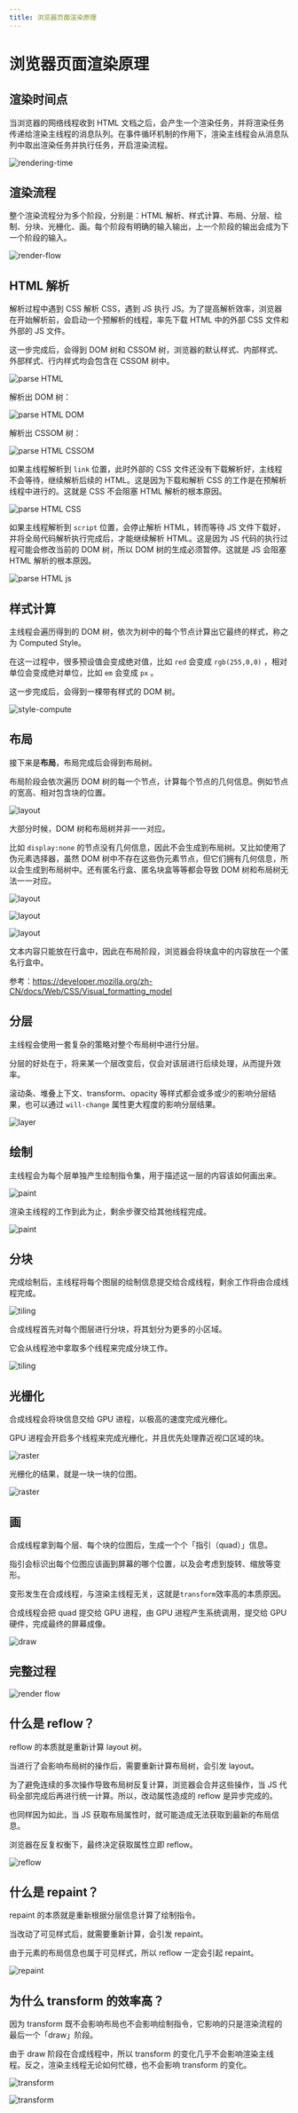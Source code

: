 ```yaml
---
title: 浏览器页面渲染原理
---
```


# 浏览器页面渲染原理

## 渲染时间点

当浏览器的网络线程收到 HTML 文档之后，会产生一个渲染任务，并将渲染任务传递给渲染主线程的消息队列。在事件循环机制的作用下，渲染主线程会从消息队列中取出渲染任务并执行任务，开启渲染流程。

![rendering-time](../../assets/7/rendering-time.png)

## 渲染流程

整个渲染流程分为多个阶段，分别是：HTML 解析、样式计算、布局、分层、绘制、分块、光栅化、画。每个阶段有明确的输入输出，上一个阶段的输出会成为下一个阶段的输入。

![render-flow](../../assets/7/render-flow.png)

## HTML 解析

解析过程中遇到 CSS 解析 CSS，遇到 JS 执行 JS。为了提高解析效率，浏览器在开始解析前，会启动一个预解析的线程，率先下载 HTML 中的外部 CSS 文件和 外部的 JS 文件。

这一步完成后，会得到 DOM 树和 CSSOM 树，浏览器的默认样式、内部样式、外部样式、行内样式均会包含在 CSSOM 树中。

![parse HTML](../../assets/7/parse-html.jpg)

解析出 DOM 树：

![parse HTML DOM](../../assets/7/parse-html-dom.jpg)

解析出 CSSOM 树：

![parse HTML CSSOM](../../assets/7/parse-html-cssom.jpg)

如果主线程解析到 `link` 位置，此时外部的 CSS 文件还没有下载解析好，主线程不会等待，继续解析后续的 HTML。这是因为下载和解析 CSS 的工作是在预解析线程中进行的。这就是 CSS 不会阻塞 HTML 解析的根本原因。

![parse HTML CSS](../../assets/7/parse-html-css.jpg)

如果主线程解析到 `script` 位置，会停止解析 HTML，转而等待 JS 文件下载好，并将全局代码解析执行完成后，才能继续解析 HTML。这是因为 JS 代码的执行过程可能会修改当前的 DOM 树，所以 DOM 树的生成必须暂停。这就是 JS 会阻塞 HTML 解析的根本原因。

![parse HTML js](../../assets/7/parse-html-js.jpg)

## 样式计算

主线程会遍历得到的 DOM 树，依次为树中的每个节点计算出它最终的样式，称之为 Computed Style。

在这一过程中，很多预设值会变成绝对值，比如 `red` 会变成 `rgb(255,0,0)` ，相对单位会变成绝对单位，比如 `em` 会变成 `px` 。

这一步完成后，会得到一棵带有样式的 DOM 树。

![style-compute](../../assets/7/style-compute.jpg)

## 布局

接下来是**布局**，布局完成后会得到布局树。

布局阶段会依次遍历 DOM 树的每一个节点，计算每个节点的几何信息。例如节点的宽高、相对包含块的位置。

![layout](../../assets/7/layout.jpg)

大部分时候，DOM 树和布局树并非一一对应。

比如 `display:none` 的节点没有几何信息，因此不会生成到布局树。又比如使用了伪元素选择器，虽然 DOM 树中不存在这些伪元素节点，但它们拥有几何信息，所以会生成到布局树中。还有匿名行盒、匿名块盒等等都会导致 DOM 树和布局树无法一一对应。

![layout](../../assets/7/layout-1.jpg)

![layout](../../assets/7/layout-2.jpg)

![layout](../../assets/7/layout-3.jpg)

文本内容只能放在行盒中，因此在布局阶段，浏览器会将块盒中的内容放在一个匿名行盒中。

参考：https://developer.mozilla.org/zh-CN/docs/Web/CSS/Visual_formatting_model

## 分层

主线程会使用一套复杂的策略对整个布局树中进行分层。

分层的好处在于，将来某一个层改变后，仅会对该层进行后续处理，从而提升效率。

滚动条、堆叠上下文、transform、opacity 等样式都会或多或少的影响分层结果，也可以通过 `will-change` 属性更大程度的影响分层结果。

![layer](../../assets/7/layer.jpg)

## 绘制

主线程会为每个层单独产生绘制指令集，用于描述这一层的内容该如何画出来。

![paint](../../assets/7/paint.jpg)

渲染主线程的⼯作到此为⽌，剩余步骤交给其他线程完成。

![paint](../../assets/7/paint-1.jpg)

## 分块

完成绘制后，主线程将每个图层的绘制信息提交给合成线程，剩余工作将由合成线程完成。

![tiling](../../assets/7/tiling.jpg)

合成线程首先对每个图层进行分块，将其划分为更多的小区域。

它会从线程池中拿取多个线程来完成分块工作。

![tiling](../../assets/7/tiling-1.jpg)

## 光栅化

合成线程会将块信息交给 GPU 进程，以极高的速度完成光栅化。

GPU 进程会开启多个线程来完成光栅化，并且优先处理靠近视口区域的块。

![raster](../../assets/7/raster-1.jpg)

光栅化的结果，就是一块一块的位图。

![raster](../../assets/7/raster.jpg)

## 画

合成线程拿到每个层、每个块的位图后，生成一个个「指引（quad）」信息。

指引会标识出每个位图应该画到屏幕的哪个位置，以及会考虑到旋转、缩放等变形。

变形发生在合成线程，与渲染主线程无关，这就是`transform`效率高的本质原因。

合成线程会把 quad 提交给 GPU 进程，由 GPU 进程产生系统调用，提交给 GPU 硬件，完成最终的屏幕成像。

![draw](../../assets/7/draw.jpg)

## 完整过程

![render flow](../../assets/7/render-flow.jpg)

## 什么是 reflow？

reflow 的本质就是重新计算 layout 树。

当进行了会影响布局树的操作后，需要重新计算布局树，会引发 layout。

为了避免连续的多次操作导致布局树反复计算，浏览器会合并这些操作，当 JS 代码全部完成后再进行统一计算。所以，改动属性造成的 reflow 是异步完成的。

也同样因为如此，当 JS 获取布局属性时，就可能造成无法获取到最新的布局信息。

浏览器在反复权衡下，最终决定获取属性立即 reflow。

![reflow](../../assets/7/reflow.jpg)

## 什么是 repaint？

repaint 的本质就是重新根据分层信息计算了绘制指令。

当改动了可见样式后，就需要重新计算，会引发 repaint。

由于元素的布局信息也属于可见样式，所以 reflow 一定会引起 repaint。

![repaint](../../assets/7/repaint.jpg)

## 为什么 transform 的效率高？

因为 transform 既不会影响布局也不会影响绘制指令，它影响的只是渲染流程的最后一个「draw」阶段。

由于 draw 阶段在合成线程中，所以 transform 的变化几乎不会影响渲染主线程。反之，渲染主线程无论如何忙碌，也不会影响 transform 的变化。

![transform](../../assets/7/transform-1.jpg)

![transform](../../assets/7/transform-2.jpg)
